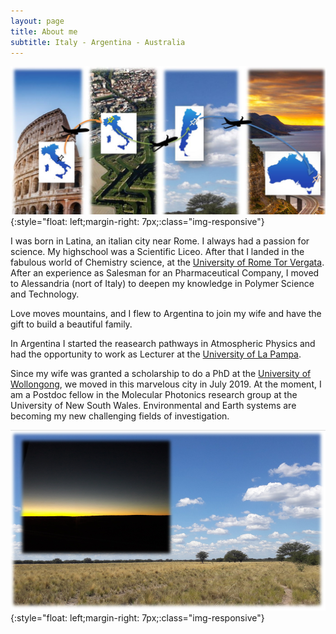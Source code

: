 ```yaml
---
layout: page
title: About me
subtitle: Italy - Argentina - Australia
---
```

![Travelling](/assets/img/Travel.JPG){:style="float: left;margin-right: 7px;:class="img-responsive"} <br />

I was born in Latina, an italian city near Rome. I always had a passion for science. My highschool was a Scientific Liceo. After that I landed in the fabulous world of Chemistry science, at the [University of Rome Tor Vergata](https://en.uniroma2.it/). After an experience as Salesman for an Pharmaceutical Company, I moved to Alessandria (nort of Italy) to deepen my knowledge in Polymer Science and Technology. <br />

Love moves mountains, and I flew to Argentina to join my wife and have the gift to build a beautiful family. <br />

In Argentina I started the reasearch pathways in Atmospheric Physics and had the opportunity to work as Lecturer at the [University of La Pampa](http://www.unlpam.edu.ar/). <br />

Since my wife was granted a scholarship to do a PhD at the [University of Wollongong](https://www.uow.edu.au/), we moved in this marvelous city in July 2019. At the moment, I am a Postdoc fellow in the Molecular Photonics research group at the University of New South Wales. Environmental and Earth systems are becoming my new challenging fields of investigation. <br />


![Pampa](/assets/img/footer.PNG){:style="float: left;margin-right: 7px;:class="img-responsive"}
